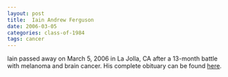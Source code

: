 ```yaml
---
layout: post
title:  Iain Andrew Ferguson
date: 2006-03-05
categories: class-of-1984
tags: cancer
---
```


Iain passed away on March 5, 2006 in La Jolla, CA after a 13-month battle with melanoma and brain cancer. His complete obituary can be found [here](http://tinyurl.com/l2z47h5).


